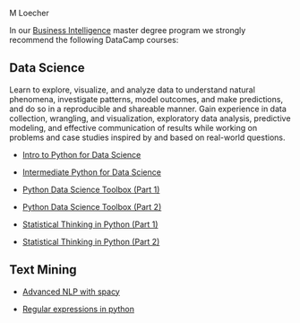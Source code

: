 M Loecher

In our [Business
Intelligence](https://www.hwr-berlin.de/studium/studiengaenge/detail/13-business-intelligence-and-process-management/)
master degree program we strongly recommend the following DataCamp
courses:

## Data Science

Learn to explore, visualize, and analyze data to understand natural
phenomena, investigate patterns, model outcomes, and make predictions,
and do so in a reproducible and shareable manner. Gain experience in
data collection, wrangling, and visualization, exploratory data
analysis, predictive modeling, and effective communication of results
while working on problems and case studies inspired by and based on
real-world questions.

-   [Intro to Python for Data
    Science](https://www.datacamp.com/courses/intro-to-python-for-data-science)

-   [Intermediate Python for Data
    Science](https://www.datacamp.com/courses/intermediate-python-for-data-science)

-   [Python Data Science Toolbox
    (Part 1)](https://www.datacamp.com/courses/python-data-science-toolbox-part-1)

-   [Python Data Science Toolbox
    (Part 2)](https://www.datacamp.com/courses/python-data-science-toolbox-part-2)

-   [Statistical Thinking in Python
    (Part 1)](https://www.datacamp.com/courses/statistical-thinking-in-python-part-1)

-   [Statistical Thinking in Python
    (Part 2)](https://www.datacamp.com/courses/statistical-thinking-in-python-part-2)

## Text Mining

-   [Advanced NLP with
    spacy](https://campus.datacamp.com/courses/advanced-nlp-with-spacy)

-   [Regular expressions in
    python](https://app.datacamp.com/learn/courses/regular-expressions-in-python)
